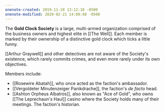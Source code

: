 ```yaml
---
onenote-created: 2019-11-28 13:12:18 -0500
onenote-modified: 2020-02-21 14:08:48 -0500
---
```

The **Gold Clock Society** is a large, multi-armed organization comprised of the business owners and highest elite in [[The Well]]. Each member is marked by their ownership of a distinctive gold clock which ticks a little funny.

[[Arthur Graywell]] and other detectives are not aware of the Society's existence, which rarely commits crimes, and even more rarely under its own objectives.

Members include:
-   [[Rosewire Abatah]], who once acted as the faction's ambassador.
-   [[Vergoldeter Minutenzeiger Panikdrache]], the faction's *de facto* head.
-   [[Ashton Orpheus Albatros]], also known as "Ace of Gold", who owns [[The Leprechaun's Haul]] casino where the Society holds many of their meetings. The faction's historian.
